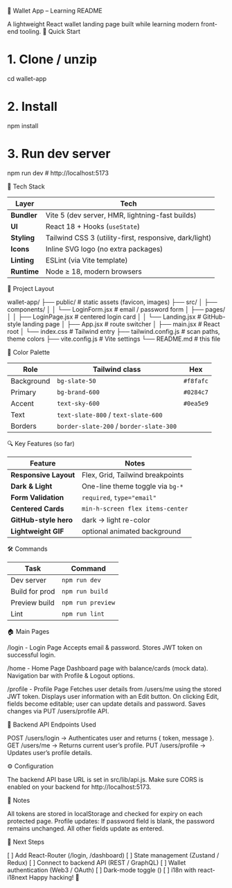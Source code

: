 📘 Wallet App – Learning README

A lightweight React wallet landing page built while learning modern front-end tooling.
🧭 Quick Start

# 1. Clone / unzip
cd wallet-app

# 2. Install
npm install

# 3. Run dev server
npm run dev          # http://localhost:5173

🧱 Tech Stack

| Layer       | Tech                                                   |
| ----------- | ------------------------------------------------------ |
| **Bundler** | Vite 5 (dev server, HMR, lightning-fast builds)        |
| **UI**      | React 18 + Hooks (`useState`)                          |
| **Styling** | Tailwind CSS 3 (utility-first, responsive, dark/light) |
| **Icons**   | Inline SVG logo (no extra packages)                    |
| **Linting** | ESLint (via Vite template)                             |
| **Runtime** | Node ≥ 18, modern browsers                             |



📁 Project Layout

wallet-app/
├── public/                  # static assets (favicon, images)
├── src/
│   ├── components/
│   │   └── LoginForm.jsx    # email / password form
│   ├── pages/
│   │   ├── LoginPage.jsx    # centered login card
│   │   └── Landing.jsx      # GitHub-style landing page
│   ├── App.jsx              # route switcher
│   ├── main.jsx             # React root
│   └── index.css            # Tailwind entry
├── tailwind.config.js       # scan paths, theme colors
├── vite.config.js           # Vite settings
└── README.md                # this file

🎨 Color Palette

| Role       | Tailwind class                          | Hex       |
| ---------- | --------------------------------------- | --------- |
| Background | `bg-slate-50`                           | `#f8fafc` |
| Primary    | `bg-brand-600`                          | `#0284c7` |
| Accent     | `text-sky-600`                          | `#0ea5e9` |
| Text       | `text-slate-800` / `text-slate-600`     |           |
| Borders    | `border-slate-200` / `border-slate-300` |           |


🔍 Key Features (so far)

| Feature               | Notes                            |
| --------------------- | -------------------------------- |
| **Responsive Layout** | Flex, Grid, Tailwind breakpoints |
| **Dark & Light**      | One-line theme toggle via `bg-*` |
| **Form Validation**   | `required`, `type="email"`       |
| **Centered Cards**    | `min-h-screen flex items-center` |
| **GitHub-style hero** | dark → light re-color            |
| **Lightweight GIF**   | optional animated background     |

🛠️ Commands

| Task           | Command           |
| -------------- | ----------------- |
| Dev server     | `npm run dev`     |
| Build for prod | `npm run build`   |
| Preview build  | `npm run preview` |
| Lint           | `npm run lint`    |


🏠 Main Pages

/login - Login Page
Accepts email & password.
Stores JWT token on successful login.

/home - Home Page
Dashboard page with balance/cards (mock data).
Navigation bar with Profile & Logout options.

/profile - Profile Page
Fetches user details from /users/me using the stored JWT token.
Displays user information with an Edit button.
On clicking Edit, fields become editable; user can update details and password.
Saves changes via PUT /users/profile API.

🔗 Backend API Endpoints Used

POST /users/login
→ Authenticates user and returns { token, message }.
GET /users/me
→ Returns current user’s profile.
PUT /users/profile
→ Updates user’s profile details.


⚙️ Configuration

The backend API base URL is set in src/lib/api.js.
Make sure CORS is enabled on your backend for http://localhost:5173.

📝 Notes

All tokens are stored in localStorage and checked for expiry on each protected page.
Profile updates:
If password field is blank, the password remains unchanged.
All other fields update as entered.


🧪 Next Steps

[ ] Add React-Router (/login, /dashboard)
[ ] State management (Zustand / Redux)
[ ] Connect to backend API (REST / GraphQL)
[ ] Wallet authentication (Web3 / OAuth)
[ ] Dark-mode toggle (<html class="dark">)
[ ] i18n with react-i18next
Happy hacking! 🚀

